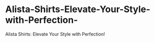 # Alista-Shirts-Elevate-Your-Style-with-Perfection-
Alista Shirts: Elevate Your Style with Perfection!
